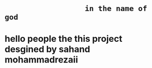
#

#

<h1>

                      in the name of god
  
</h1>

#

<h1>
  
hello people the this project desgined by sahand mohammadrezaii

</h1>

#
